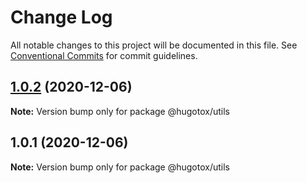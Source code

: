 # Change Log

All notable changes to this project will be documented in this file.
See [Conventional Commits](https://conventionalcommits.org) for commit guidelines.

## [1.0.2](https://github.com/hugotox/lerna-fun/compare/@hugotox/utils@1.0.1...@hugotox/utils@1.0.2) (2020-12-06)

**Note:** Version bump only for package @hugotox/utils





## 1.0.1 (2020-12-06)

**Note:** Version bump only for package @hugotox/utils

